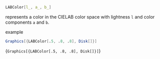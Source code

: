 ```mathematica
LABColor[l_, a_, b_]
```
represents a color in the CIELAB color space with lightness `l` and color components `a` and `b`.

example

```mathematica
Graphics[{LABColor[.5, .8, .8], Disk[]}]
```

<Wl >{`Graphics[{LABColor[.5, .8, .8], Disk[]}]`}</Wl>